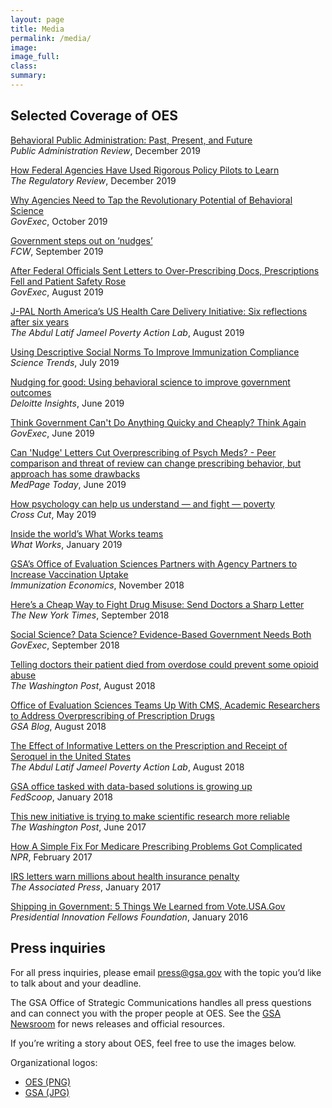 ```yaml
---
layout: page
title: Media
permalink: /media/
image:
image_full: 
class:
summary: 
---
```


## Selected Coverage of OES

<a href="https://onlinelibrary.wiley.com/doi/full/10.1111/puar.13129">Behavioral Public Administration: Past, Present, and Future</a>
<br/><i>Public Administration Review</i>, December 2019

<a href="https://www.theregreview.org/2019/12/06/chien-federal-agencies-used-rigorous-policy-pilots-learn/">How Federal Agencies Have Used Rigorous Policy Pilots to Learn</a>
<br/><i>The Regulatory Review</i>, December 2019

<a href="https://www.govexec.com/management/2019/10/why-agencies-need-tap-revolutionary-potential-behavioral-science/160524/">Why Agencies Need to Tap the Revolutionary Potential of Behavioral Science</a>
<br/><i>GovExec</i>, October 2019

<a href="https://fcw.com/blogs/lectern/2019/09/kelman-nudge-gsa.aspx">Government steps out on ‘nudges’</a>
<br/><i>FCW</i>, September 2019

<a href="https://www.govexec.com/management/2019/08/after-federal-officials-sent-letters-over-prescribing-docs-prescriptions-fell-and-patient-safety-rose/159443/">After Federal Officials Sent Letters to Over-Prescribing Docs, Prescriptions Fell and Patient Safety Rose</a>
<br/><i>GovExec</i>, August 2019

<a href="https://www.povertyactionlab.org/blog/8-22-19/j-pal-north-americas-us-health-care-delivery-initiative-six-reflections-after-six-years">J-PAL North America’s US Health Care Delivery Initiative: Six reflections after six years</a>
<br/><i>The Abdul Latif Jameel Poverty Action Lab</i>, August 2019

<a href="https://sciencetrends.com/using-descriptive-social-norms-to-improve-immunization-compliance/">Using Descriptive Social Norms To Improve Immunization Compliance</a>
<br/><i>Science Trends</i>, July 2019

<a href="https://www2.deloitte.com/us/en/insights/industry/public-sector/government-trends/2020/government-nudge-thinking.html">Nudging for good: Using behavioral science to improve government outcomes</a>
<br/><i>Deloitte Insights</i>, June 2019

<a href="https://www.govexec.com/management/2019/06/think-government-cant-do-anything-quickly-and-cheaply-think-again/157765/">Think Government Can't Do Anything Quicky and Cheaply? Think Again</a>
<br/><i>GovExec</i>, June 2019

<a href="https://www.medpagetoday.com/primarycare/geriatrics/80260">Can 'Nudge' Letters Cut Overprescribing of Psych Meds? - Peer comparison and threat of review can change prescribing behavior, but approach has some drawbacks</a>
<br/><i>MedPage Today</i>, June 2019

<a href="https://crosscut.com/2019/05/how-psychology-can-help-us-understand-and-fight-poverty">How psychology can help us understand — and fight — poverty</a>
<br/><i>Cross Cut</i>, May 2019

<a href="https://whatworks.blog.gov.uk/2019/01/14/inside-the-worlds-what-works-teams/">Inside the world’s What Works teams</a>
<br/><i>What Works</i>, January 2019

<a href="http://immunizationeconomics.org/recent-activity/2018/11/5/portfolio-of-evidence-increasing-vaccine-uptake">GSA’s Office of Evaluation Sciences Partners with Agency Partners to Increase Vaccination Uptake</a>
<br/><i>Immunization Economics</i>, November 2018

<a href="https://www.nytimes.com/2018/09/05/upshot/letters-to-doctors-opioid-research.html">Hereʼs a Cheap Way to Fight Drug Misuse: Send Doctors a Sharp Letter</a>
<br/><i>The New York Times</i>, September 2018

<a href="https://www.govexec.com/management/2018/09/social-science-data-science-evidence-based-government-needs-both/151519/">Social Science? Data Science? Evidence-Based Government Needs Both</a>
<br/><i>GovExec</i>, September 2018

<a href="https://www.washingtonpost.com/news/to-your-health/wp/2018/08/09/death-reports-make-the-opioid-crisis-personal-for-doctors/?utm_term=.2474c13496b1">Telling doctors their patient died from overdose could prevent some opioid abuse</a>
<br/><i>The Washington Post</i>, August 2018

<a href="https://www.gsa.gov/blog/2018/08/02/office-of-evaluation-sciences-teams-up-with-cms-academic-researchers-to-address-overprescribing-of-prescription-drugs">Office of Evaluation Sciences Teams Up With CMS, Academic Researchers to Address Overprescribing of Prescription Drugs</a>
<br/><i>GSA Blog</i>, August 2018

<a href="https://www.povertyactionlab.org/evaluation/effect-informative-letters-prescription-and-receipt-seroquel-united-states">The Effect of Informative Letters on the Prescription and Receipt of Seroquel in the United States</a>
<br/><i>The Abdul Latif Jameel Poverty Action Lab</i>, August 2018

<a href="https://www.fedscoop.com/gsa-office-tasked-data-based-solutions-growing/">GSA office tasked with data-based solutions is growing up</a>
<br/><i>FedScoop</i>, January 2018

<a href="https://www.washingtonpost.com/news/monkey-cage/wp/2017/06/08/this-new-initiative-is-trying-to-make-scientific-research-more-reliable/?utm_term=.3f3873e7c305">This new initiative is trying to make scientific research more reliable</a>
<br/><i>The Washington Post</i>, June 2017

<a href="https://www.npr.org/sections/health-shots/2017/02/10/514386151/how-a-simple-fix-for-medicare-prescribing-problems-got-complicated">How A Simple Fix For Medicare Prescribing Problems Got Complicated</a>
<br/><i>NPR</i>, February 2017

<a href="https://apnews.com/2d954eb9e82447c19134ec9504a7171e">IRS letters warn millions about health insurance penalty</a>
<br/><i>The Associated Press</i>, January 2017

<a href="https://medium.com/presidential-innovation-fellows/shipping-in-government-5-things-we-learned-from-vote-usa-gov-b13ecd98b0a1">Shipping in Government: 5 Things We Learned from Vote.USA.Gov</a>
<br/><i>Presidential Innovation Fellows Foundation</i>, January 2016

## Press inquiries

For all press inquiries, please email <a href="mailto:press@gsa.gov?subject=OES-Press-Inquiry">press@gsa.gov</a> with the topic you’d like to talk about and your deadline.

The GSA Office of Strategic Communications handles all press questions and can connect you with the proper people at OES. See the <a href="https://www.gsa.gov/portal/category/26627">GSA Newsroom</a> for news releases and official resources.

If you’re writing a story about OES, feel free to use the images below.

Organizational logos:
  - [OES (PNG)]({{site.baseurl}}/assets/img/logos/logo-name.png)
  - [GSA (JPG)]({{site.baseurl}}/assets/img/gsa-logo-dark.jpg)
